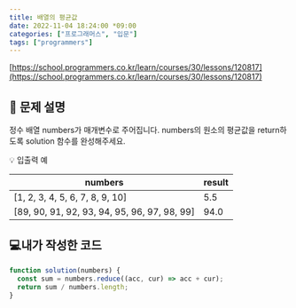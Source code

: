 ```yaml
---
title: 배열의 평균값
date: 2022-11-04 18:24:00 *09:00
categories: ["프로그래머스", "입문"]
tags: ["programmers"]
---
```


[https://school.programmers.co.kr/learn/courses/30/lessons/120817](https://school.programmers.co.kr/learn/courses/30/lessons/120817)

## 📔 문제 설명

정수 배열 numbers가 매개변수로 주어집니다. numbers의 원소의 평균값을 return하도록 solution 함수를 완성해주세요.

💡 입출력 예

| numbers                                      | result |
| -------------------------------------------- | ------ |
| [1, 2, 3, 4, 5, 6, 7, 8, 9, 10]              | 5.5    |
| [89, 90, 91, 92, 93, 94, 95, 96, 97, 98, 99] | 94.0   |

## 💻내가 작성한 코드

```js
function solution(numbers) {
  const sum = numbers.reduce((acc, cur) => acc + cur);
  return sum / numbers.length;
}
```
